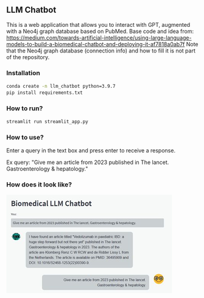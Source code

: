 ## LLM Chatbot
This is a web application that allows you to interact with GPT, augmented with a Neo4j graph database based on PubMed. 
Base code and idea from: https://medium.com/towards-artificial-intelligence/using-large-language-models-to-build-a-biomedical-chatbot-and-deploying-it-af7818a0ab7f
Note that the Neo4j graph database (connection info) and how to fill it is not part of the repository.

### Installation
```bash
conda create -n llm_chatbot python=3.9.7
pip install requirements.txt
```

### How to run?
```bash
streamlit run streamlit_app.py
```

### How to use?
Enter a query in the text box and press enter to receive a response.

Ex query: "Give me an article from 2023 published in The lancet. Gastroenterology & hepatology."

### How does it look like?
![Prototype](https://github.com/Koris/llm_chatbot/blob/main/prototype.jpg?raw=true)